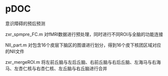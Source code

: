 # pDOC
意识障碍的预后预测

zxr_spmpre_FC.m
对fMRI数据进行预处理，同时进行不同ROI与全脑的功能连接

NII_part.m
对包含16个皮层下脑区的图谱进行划分，得到16个皮下核团区域对应的NII文件

zxr_mergeROI.m
将左前丘脑与左后丘脑、右前丘脑与右后丘脑、左海马与右海马、左杏仁核与右杏仁核、左丘脑与右丘脑进行合并
